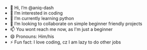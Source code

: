 - 👋 Hi, I’m @aniq-dash
- 👀 I’m interested in coding
- 🌱 I’m currently learning python
- 💞️ I’m looking to collaborate on simple beginner friendly projects
- 📫 You wont reach me now, as I'm just a beginner
- 😄 Pronouns: Him/his
- ⚡ Fun fact: I love coding, cz I am lazy to do other jobs

<!---
aniq-dash/aniq-dash is a ✨ special ✨ repository because its `README.md` (this file) appears on your GitHub profile.
You can click the Preview link to take a look at your changes.
--->

